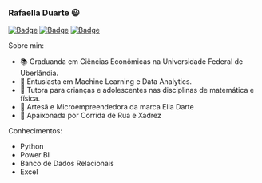 ### Rafaella Duarte 😃

[![Badge](https://img.shields.io/static/v1?label=&message=Linkedin&color=blue&style=for-the-badge&logo=LINKEDIN)](https://www.linkedin.com/in/rafaella-duarte-044276130/)
[![Badge](https://img.shields.io/static/v1?label=&message=Email&color=red&style=for-the-badge&logo=GMAIL)](rafaella.d.d.carvalho@gmail.com)
[![Badge](https://img.shields.io/static/v1?label=&message=Instagram&color=purple&style=for-the-badge&logo=INSTAGRAM)](https://www.instagram.com/ella_darte)

Sobre min:

- 📚 Graduanda em Ciências Econômicas na Universidade Federal de Uberlândia.
- 🌱 Entusiasta em Machine Learning e Data Analytics.
- 📐 Tutora para crianças e adolescentes nas disciplinas de matemática e física.
- 🎨 Artesã e Microempreendedora da marca Ella Darte
- 🥰 Apaixonada por Corrida de Rua e Xadrez

Conhecimentos:

- Python
- Power BI
- Banco de Dados Relacionais
- Excel
